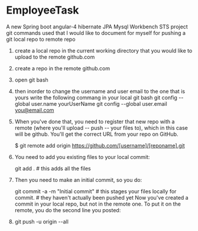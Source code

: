 # EmployeeTask
A new Spring boot angular-4 hibernate JPA Mysql Workbench STS project 
git commands used that I would like to document for myself for pushing a git local repo to remote repo

1. create a local repo in the current working directory that you would like to upload to the remote github.com

2. create a repo in the remote github.com

3. open git bash

4. then inorder to change the username and user email to the one that is yours write the following commang in your local git bash
   git config --global user.name yourUserName
   git config --global user.email you@email.com

5. When you've done that, you need to register that new repo with a remote (where you'll upload -- push -- your files to), which in this case will be github. You'll get the correct URL from your repo on GitHub.

    $ git remote add origin https://github.com/[username]/[reponame].git

6. You need to add you existing files to your local commit:

    git add .   # this adds all the files

7. Then you need to make an initial commit, so you do:

   git commit -a -m "Initial commit" # this stages your files locally for commit. 
                                     # they haven't actually been pushed yet
    Now you've created a commit in your local repo, but not in the remote one. To put it on the remote, you do the second line you posted:

8. git push -u origin --all
